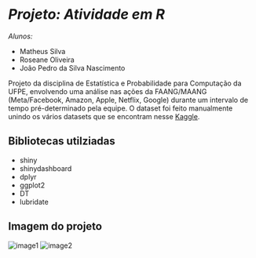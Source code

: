 # ***Projeto: Atividade em R***

*Alunos:*
- Matheus Silva
- Roseane Oliveira
- João Pedro da Silva Nascimento

Projeto da disciplina de Estatística e Probabilidade para Computação da UFPE, envolvendo uma análise nas ações da FAANG/MAANG (Meta/Facebook, Amazon, Apple, Netflix, Google) durante um intervalo de tempo pré-determinado pela equipe. O dataset foi feito manualmente unindo os vários datasets que se encontram nesse [Kaggle](https://www.kaggle.com/datasets/suddharshan/historical-stock-price-of-10-popular-companies).

## Bibliotecas utilziadas
- shiny
- shinydashboard
- dplyr
- ggplot2
- DT
- lubridate

## Imagem do projeto
![image1](https://imgur.com/RlM9ju5.png)
![image2](https://imgur.com/32SZ6P6.png)
